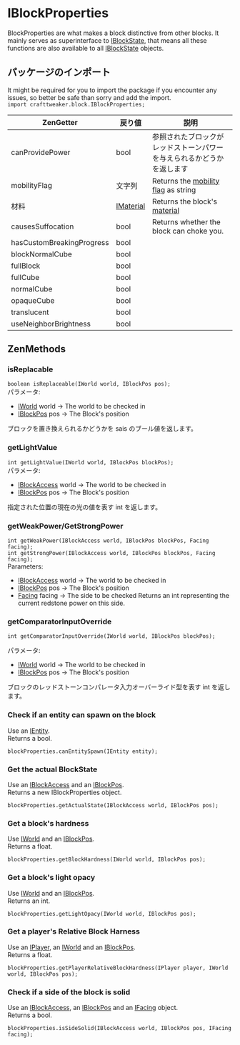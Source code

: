 # IBlockProperties

BlockProperties are what makes a block distinctive from other blocks. It mainly serves as superinterface to [IBlockState](/Vanilla/Blocks/IBlockState/), that means all these functions are also available to all [IBlockState](/Vanilla/Blocks/IBlockState/) objects.

## パッケージのインポート

It might be required for you to import the package if you encounter any issues, so better be safe than sorry and add the import.  
`import crafttweaker.block.IBlockProperties;`

| ZenGetter                 | 戻り値                                     | 説明                                                                    |
| ------------------------- | --------------------------------------- | --------------------------------------------------------------------- |
| canProvidePower           | bool                                    | 参照されたブロックがレッドストーンパワーを与えられるかどうかを返します                                   |
| mobilityFlag              | 文字列                                     | Returns the [mobility flag](/Vanilla/Blocks/IMobilityFlag/) as string |
| 材料                        | [IMaterial](/Vanilla/Blocks/IMaterial/) | Returns the block's [material](/Vanilla/Blocks/IMaterial/)            |
| causesSuffocation         | bool                                    | Returns whether the block can choke you.                              |
| hasCustomBreakingProgress | bool                                    |                                                                       |
| blockNormalCube           | bool                                    |                                                                       |
| fullBlock                 | bool                                    |                                                                       |
| fullCube                  | bool                                    |                                                                       |
| normalCube                | bool                                    |                                                                       |
| opaqueCube                | bool                                    |                                                                       |
| translucent               | bool                                    |                                                                       |
| useNeighborBrightness     | bool                                    |                                                                       |

## ZenMethods

### isReplacable

`boolean isReplaceable(IWorld world, IBlockPos pos);`  
パラメータ:

- [IWorld](/Vanilla/World/IWorld/) world → The world to be checked in
- [IBlockPos](/Vanilla/World/IBlockPos/) pos → The Block's position

ブロックを置き換えられるかどうかを sais のブール値を返します。

### getLightValue

`int getLightValue(IWorld world, IBlockPos blockPos);`  
パラメータ:

- [IBlockAccess](/Vanilla/World/IBlockAccess/) world → The world to be checked in
- [IBlockPos](/Vanilla/World/IBlockPos/) pos → The Block's position

指定された位置の現在の光の値を表す int を返します。

### getWeakPower/GetStrongPower

`int getWeakPower(IBlockAccess world, IBlockPos blockPos, Facing facing);`  
`int getStrongPower(IBlockAccess world, IBlockPos blockPos, Facing facing);`  
Parameters:

- [IBlockAccess](/Vanilla/World/IBlockAccess/) world → The world to be checked in
- [IBlockPos](/Vanilla/World/IBlockPos/) pos → The Block's position
- [Facing](/Vanilla/World/IFacing/) facing → The side to be checked Returns an int representing the current redstone power on this side.

### getComparatorInputOverride

`int getComparatorInputOverride(IWorld world, IBlockPos blockPos);`

パラメータ:

- [IWorld](/Vanilla/World/IWorld/) world → The world to be checked in
- [IBlockPos](/Vanilla/World/IBlockPos/) pos → The Block's position

ブロックのレッドストーンコンパレータ入力オーバーライド型を表す int を返します。

### Check if an entity can spawn on the block

Use an [IEntity](/Vanilla/Entities/IEntity/).  
Returns a bool.

```zenscript
blockProperties.canEntitySpawn(IEntity entity);
```

### Get the actual BlockState

Use an [IBlockAccess](/Vanilla/World/IBlockAccess/) and an [IBlockPos](/Vanilla/World/IBlockPos/).  
Returns a new IBlockProperties object.

```zenscript
blockProperties.getActualState(IBlockAccess world, IBlockPos pos);
```

### Get a block's hardness

Use [IWorld](/Vanilla/World/IWorld/) and an [IBlockPos](/Vanilla/World/IBlockPos/).  
Returns a float.

```zenscript
blockProperties.getBlockHardness(IWorld world, IBlockPos pos);
```

### Get a block's light opacy

Use [IWorld](/Vanilla/World/IWorld/) and an [IBlockPos](/Vanilla/World/IBlockPos/).  
Returns an int.

```zenscript
blockProperties.getLightOpacy(IWorld world, IBlockPos pos);
```

### Get a player's Relative Block Harness

Use an [IPlayer](/Vanilla/Players/IPlayer/), an [IWorld](/Vanilla/World/IWorld/) and an [IBlockPos](/Vanilla/World/IBlockPos/).  
Returns a float.

```zenscript
blockProperties.getPlayerRelativeBlockHardness(IPlayer player, IWorld world, IBlockPos pos);
```

### Check if a side of the block is solid

Use an [IBlockAccess](/Vanilla/World/IBlockAccess/), an [IBlockPos](/Vanilla/World/IBlockPos/) and an [IFacing](/Vanilla/World/IFacing/) object.  
Returns a bool.

```zenscript
blockProperties.isSideSolid(IBlockAccess world, IBlockPos pos, IFacing facing);
```